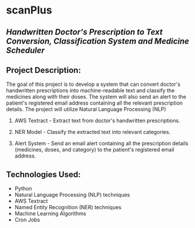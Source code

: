 # scanPlus

## <i>Handwritten Doctor's Prescription to Text Conversion, Classification System and Medicine Scheduler</i>

## Project Description:
The goal of this project is to develop a system that can convert doctor's handwritten prescriptions into machine-readable text and classify the medicines along with their doses. The system will also send an alert to the patient's registered email address containing all the relevant prescription details. The project will utilize Natural Language Processing (NLP) 

1. AWS Textract - Extract text from doctor's handwritten prescriptions.

2. NER Model - Classify the extracted text into relevant categories. 

3. Alert System - Send an email alert containing all the prescription details (medicines, doses, and category) to the patient's registered email address.

## Technologies Used:
- Python
- Natural Language Processing (NLP) techniques
- AWS Textract 
- Named Entity Recognition (NER) techniques
- Machine Learning Algorithms
- Cron Jobs

